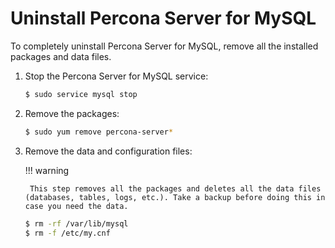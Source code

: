 # Uninstall Percona Server for MySQL

To completely uninstall Percona Server for MySQL, remove all the installed packages and data files.

1. Stop the Percona Server for MySQL service:

	```{.bash data-prompt="$"}
	$ sudo service mysql stop
	```

2. Remove the packages:

	```{.bash data-prompt="$"}
	$ sudo yum remove percona-server*
	```

3. Remove the data and configuration files:

	!!! warning
	
	    This step removes all the packages and deletes all the data files (databases, tables, logs, etc.). Take a backup before doing this in case you need the data.
	
	```{.bash data-prompt="$"}
	$ rm -rf /var/lib/mysql
	$ rm -f /etc/my.cnf
	```
